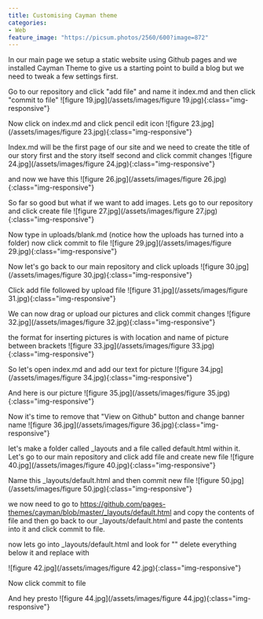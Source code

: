 ```yaml
---
title: Customising Cayman theme
categories:
- Web
feature_image: "https://picsum.photos/2560/600?image=872"
---
```


In our main page we setup a static website using Github pages and we installed Cayman Theme to give us a starting point to build a blog but we need to tweak a few settings first.

<!-- more -->


Go to our repository and click "add file" and name it index.md and then click "commit to file" ![figure 19.jpg](/assets/images/figure 19.jpg){:class="img-responsive"}  


Now click on index.md and click pencil edit icon ![figure 23.jpg](/assets/images/figure 23.jpg){:class="img-responsive"}  

Index.md will be the first page of our site and we need to create the title of our story first and the story itself second and click commit changes ![figure 24.jpg](/assets/images/figure 24.jpg){:class="img-responsive"}  

and now we have this ![figure 26.jpg](/assets/images/figure 26.jpg){:class="img-responsive"} 

So far so good but what if we want to add images. Lets go to our repository and click create file ![figure 27.jpg](/assets/images/figure 27.jpg){:class="img-responsive"}  

Now type in uploads/blank.md (notice how the uploads has turned into a folder) now click commit to file ![figure 29.jpg](/assets/images/figure 29.jpg){:class="img-responsive"}   

Now let's go back to our main repository and click uploads ![figure 30.jpg](/assets/images/figure 30.jpg){:class="img-responsive"}     

Click add file followed by upload file ![figure 31.jpg](/assets/images/figure 31.jpg){:class="img-responsive"} 

We can now drag or upload our pictures and click commit changes ![figure 32.jpg](/assets/images/figure 32.jpg){:class="img-responsive"} 

the format for inserting pictures is with location and name of picture between brackets  ![figure 33.jpg](/assets/images/figure 33.jpg){:class="img-responsive"} 

So let's open index.md and add our text for picture ![figure 34.jpg](/assets/images/figure 34.jpg){:class="img-responsive"} 

And here is our picture ![figure 35.jpg](/assets/images/figure 35.jpg){:class="img-responsive"} 

Now it's time to remove that "View on Github" button and change banner name  ![figure 36.jpg](/assets/images/figure 36.jpg){:class="img-responsive"} 

let's make a folder called _layouts and a file called default.html within it. Let's go to our main repository and click add file and create new file ![figure 40.jpg](/assets/images/figure 40.jpg){:class="img-responsive"}  

Name this _layouts/default.html and then commit new file ![figure 50.jpg](/assets/images/figure 50.jpg){:class="img-responsive"} 


we now need to go to <a href="https://github.com/pages-themes/cayman/blob/master/_layouts/default.html">https://github.com/pages-themes/cayman/blob/master/_layouts/default.html</a>
  and copy the contents of file and then go back to our _layouts/default.html and paste the contents into it and click commit to file. 

now lets go into _layouts/default.html and look for "</head>" delete everything below it and replace with 

![figure 42.jpg](/assets/images/figure 42.jpg){:class="img-responsive"}  


Now click commit to file 
 

And hey presto  ![figure 44.jpg](/assets/images/figure 44.jpg){:class="img-responsive"}  







<script src="https://utteranc.es/client.js"
        repo="<neil344>/<neil344.github.io>"
        issue-term="pathname"
        theme="github-light"
        crossorigin="anonymous"
        async>
</script>










